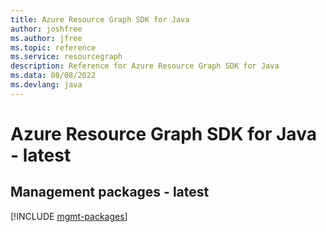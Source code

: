 ```yaml
---
title: Azure Resource Graph SDK for Java
author: joshfree
ms.author: jfree
ms.topic: reference
ms.service: resourcegraph
description: Reference for Azure Resource Graph SDK for Java
ms.data: 08/08/2022
ms.devlang: java
---
```

# Azure Resource Graph SDK for Java - latest

## Management packages - latest
[!INCLUDE [mgmt-packages](resource-graph-mgmt-index.md)]